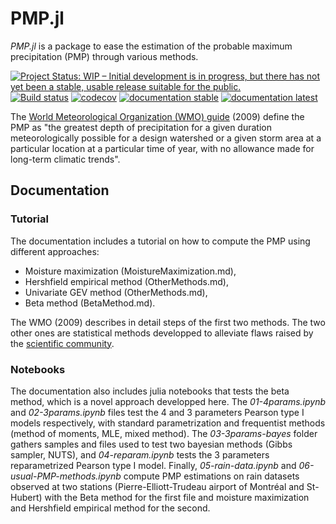 # PMP.jl
*PMP.jl* is a package to ease the estimation of the probable maximum precipitation (PMP) through various methods.


[![Project Status: WIP – Initial development is in progress, but there has not yet been a stable, usable release suitable for the public.](https://www.repostatus.org/badges/latest/wip.svg)](https://www.repostatus.org/#wip)
[![Build status](https://github.com/JuliaExtremes/PMP.jl/workflows/CI/badge.svg)](https://github.com/JuliaExtremes/PMP.jl/actions)
[![codecov](https://codecov.io/gh/JuliaExtremes/PMP.jl/branch/master/graph/badge.svg?token=d8ecbbb8-ea4f-42cc-8317-39e8ceb648fb)](https://codecov.io/gh/JuliaExtremes/PMP.jl)
[![documentation stable](https://img.shields.io/badge/docs-stable-blue.svg)](https://juliaextremes.github.io/PMP.jl/stable/)
[![documentation latest](https://img.shields.io/badge/docs-latest-blue.svg)](https://juliaextremes.github.io/PMP.jl/dev/)

The [World Meteorological Organization (WMO) guide](https://library.wmo.int/index.php?lvl=notice_display&id=1302#.ZLlVeezMKeA) (2009) define the PMP as "the greatest depth of precipitation for a given duration meteorologically possible for a design watershed or a given storm area at a particular location at a particular time of year, with no allowance made for long-term climatic trends".

## Documentation
### Tutorial
The documentation includes a tutorial on how to compute the PMP using different approaches:

- Moisture maximization (MoistureMaximization.md),
- Hershfield empirical method (OtherMethods.md),
- Univariate GEV method (OtherMethods.md),
- Beta method (BetaMethod.md).

The WMO (2009) describes in detail steps of the first two methods. The two other ones are statistical methods developped to alleviate flaws raised by the [scientific community](https://nap.nationalacademies.org/catalog/27460/modernizing-probable-maximum-precipitation-estimation).

### Notebooks
The documentation also includes julia notebooks that tests the beta method, which is a novel approach developped here. The *01-4params.ipynb* and *02-3params.ipynb* files test the 4 and 3 parameters Pearson type I models respectively, with standard parametrization and frequentist methods (method of moments, MLE, mixed method). The *03-3params-bayes* folder gathers samples and files used to test two bayesian methods (Gibbs sampler, NUTS), and *04-reparam.ipynb* tests the 3 parameters reparametrized Pearson type I model. Finally, *05-rain-data.ipynb* and *06-usual-PMP-methods.ipynb* compute PMP estimations on rain datasets observed at two stations (Pierre-Elliott-Trudeau airport of Montréal and St-Hubert) with the Beta method for the first file and moisture maximization and Hershfield empirical method for the second.
